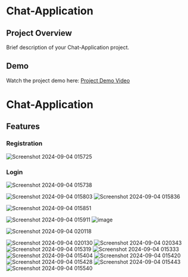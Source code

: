 # Chat-Application

## Project Overview

Brief description of your Chat-Application project.

## Demo

Watch the project demo here: [Project Demo Video](https://youtu.be/SK4CUKHNFOQ?si=QlG1zVUt512BcFBg)

# Chat-Application

## Features

### Registration
![Screenshot 2024-09-04 015725](https://github.com/user-attachments/assets/f7ad07b6-9904-457d-a658-90c7d47c0117)
### Login
![Screenshot 2024-09-04 015738](https://github.com/user-attachments/assets/5a40204e-9162-4a52-9fb8-4030338e993b)

![Screenshot 2024-09-04 015803](https://github.com/user-attachments/assets/a520525a-c652-43a1-8a8d-738c94a7cb83)
![Screenshot 2024-09-04 015836](https://github.com/user-attachments/assets/a9844d44-5d09-4729-b7b8-cdab23720bd2)

![Screenshot 2024-09-04 015851](https://github.com/user-attachments/assets/50f6c1b7-66c9-493d-94e7-d0bdcdc988f6)

![Screenshot 2024-09-04 015911](https://github.com/user-attachments/assets/fdcef218-e910-4495-8947-b34228f79df4)
![image](https://github.com/user-attachments/assets/1244348f-d045-43e9-aa7d-2ee2cf46baf2)


![Screenshot 2024-09-04 020118](https://github.com/user-attachments/assets/2fe86dcd-56aa-49b0-85b9-08f24634224d)

![Screenshot 2024-09-04 020130](https://github.com/user-attachments/assets/299c81a2-354d-4b39-932c-519fdd4262de)
![Screenshot 2024-09-04 020343](https://github.com/user-attachments/assets/7acbba1e-73f0-4f46-9944-f078cce6150c)
![Screenshot 2024-09-04 015319](https://github.com/user-attachments/assets/3f32a5f9-eb95-44a1-923e-8618b8963a17)
![Screenshot 2024-09-04 015333](https://github.com/user-attachments/assets/3881a8ef-281b-4133-8c01-195b066c27bc)
![Screenshot 2024-09-04 015404](https://github.com/user-attachments/assets/431f6ebd-8b2e-44cd-a054-44fc60ef41e7)
![Screenshot 2024-09-04 015420](https://github.com/user-attachments/assets/6f295ea3-76de-433c-be33-6352cc14ca0c)
![Screenshot 2024-09-04 015428](https://github.com/user-attachments/assets/398ef178-2c4c-4bef-8698-466530bb6b66)
![Screenshot 2024-09-04 015443](https://github.com/user-attachments/assets/47716931-b697-4cea-b287-2b30f3b8e0eb)
![Screenshot 2024-09-04 015540](https://github.com/user-attachments/assets/ba97d9d5-f2d3-4690-8bf6-de48f1527d92)
